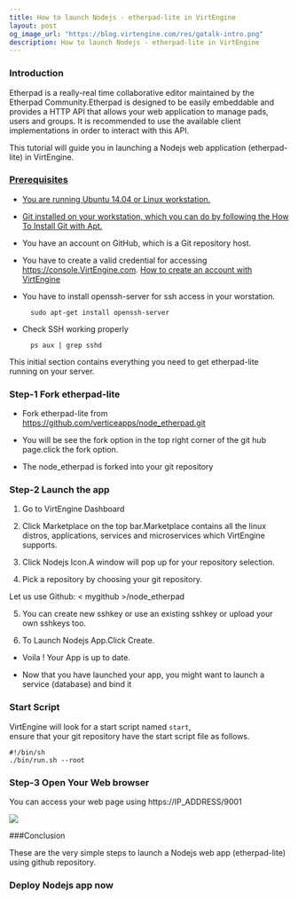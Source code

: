```yaml
---
title: How to launch Nodejs - etherpad-lite in VirtEngine
layout: post
og_image_url: "https://blog.virtengine.com/res/gotalk-intro.png"
description: How to launch Nodejs - etherpad-lite in VirtEngine
---
```


### Introduction

Etherpad is a really-real time collaborative editor maintained by the Etherpad Community.Etherpad is designed to be easily embeddable and provides a HTTP API that allows your web application to manage pads, users and groups. It is recommended to use the available client implementations in order to interact with this API.

This tutorial will guide you in launching a Nodejs web application (etherpad-lite) in VirtEngine.

<a href="https://console.VirtEngine.com" target="_blank">
 

### Prerequisites


* You are running Ubuntu 14.04 or Linux workstation.

* Git installed on your workstation, which you can do by following the [How To Install Git with Apt.](https://www.digitalocean.com/community/tutorials/how-to-install-git-on-ubuntu-14-04)

* You have an account on GitHub, which is a Git repository host.

* You have to create a valid credential for accessing https://console.VirtEngine.com. [How to create an account with VirtEngine](https://blog.virtengine.com/2016/05/27/how-to-launch-ubuntu/)

* You have to install openssh-server for ssh access in your worstation.

		sudo apt-get install openssh-server

* Check SSH working properly

		ps aux | grep sshd

This initial section contains everything you need to get etherpad-lite running on your server.

### Step-1 Fork etherpad-lite
* Fork etherpad-lite
from https://github.com/verticeapps/node_etherpad.git

* You will be see the fork option in the top right corner of the git hub page.click the fork option.

* The node_etherpad is forked into your git repository

### Step-2 Launch the app
1. Go to VirtEngine Dashboard

2. Click Marketplace on the top bar.Marketplace contains all the linux distros, applications, services and microservices which VirtEngine supports.

3. Click Nodejs Icon.A window will pop up for your repository selection.

4. Pick a repository by choosing your git repository.

  Let us use Github: < mygithub >/node_etherpad

5. You can create new sshkey or use an existing sshkey or upload your own sshkeys too.

6. To Launch Nodejs App.Click Create.

* Voila ! Your App is up to date.

* Now that you have launched your app, you might want to launch a service (database) and bind it

### Start Script
VirtEngine will look for a start script named `start`,  
ensure that your git repository have the start script file as follows.

 	#!/bin/sh
 	./bin/run.sh --root


### **Step-3 Open Your Web browser**
You can access your web page using https://IP_ADDRESS/9001


![](https://blog.virtengine.com/content/images/2016/05/node.png)

###Conclusion

These are the very simple steps to launch a Nodejs web app (etherpad-lite) using github repository.

### Deploy Nodejs app now
<a href="https://console.VirtEngine.com" target="_blank">
 
